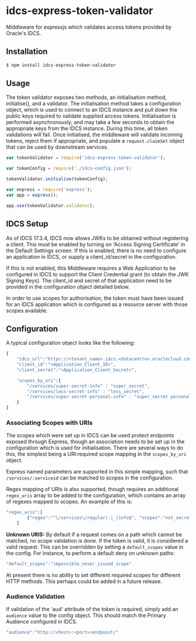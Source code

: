 # idcs-express-token-validator

Middleware for expressjs which validates access tokens provided by Oracle's IDCS.


## Installation

```bash
$ npm install idcs-express-token-validator
```

## Usage

The token validator exposes two methods, an initialisation method, initialise(), and a validator. The initialisation method takes a configuration object, which is used to connect to an IDCS instance and pull down the public keys required to validate supplied access tokens. Initialisation is performed asynchronously, and may take a few seconds to obtain the appropriate keys from the IDCS instance. During this time, all token validations will fail. Once initialised, the middleware will validate incoming tokens, reject them if appropriate, and populate a `request.claimSet` object that can be used by downstream services.

```js
var tokenValidator = require('idcs-express-token-validator');

var tokenConfig = require('./idcs-config.json');

tokenValidator.initialise(tokenConfig);

var express = require('express');  
var app = express();

app.use(tokenValidator.validator);
```

## IDCS Setup

As of IDCS 17.3.4, IDCS now allows JWKs to be obtained without registering a client. This must be enabled by turning on 'Access Signing Certificate' in the Default Settings screen. If this is enabled, there is no need to configure an application in IDCS, or supply a client_id/secret in the configuration. 

If this is not enabled, this Middleware requires a Web Application to be configured in IDCS to support the Client Credential grant (to obtain the JWK Signing Keys). The client_id and secret of that application need to be provided in the configuration object detailed below.

In order to use scopes for authorisation, the token must have been issued for an IDCS application which is configured as a resource server with those scopes available.

## Configuration

A typical configuration object looks like the following:

```js
{
	"idcs_url":"https://<tenant_name>.idcs.<datacentre>.oraclecloud.com",
	"client_id":"<Application_Client_ID>",
	"client_secret":"<Application_Client_Secret>",

	"scopes_by_uri":{
		"/services/super-secret-info" : "super_secret",
		"/services/less-secret-info" : "less_secret",
		"/services/super-secret-personal-info" : "super_secret personal"
	}
}
```

### Associating Scopes with URIs

The scopes which were set up in IDCS can be used protect endpoints exposed through Express, though an association needs to be set up in the configuration which is used for initialisation. There are several ways to do this, the simplest being a URI:required scope mapping in the `scopes_by_uri` object.

Express named parameters are supported in this simple mapping, such that `/services/:serviceid` can be matched to scopes in the configuration.

Regex mapping of URIs is also supported, though requires an additional `regex_uris` array to be added to the configuration, which contains an array of regexes mapped to scopes. An example of this is:

```js
"regex_uris":[
		{"regex":"^\/services\/regular(-|_)info$", "scopes":"not_secret"}
	]
```

**Unknown URIS:** By default if a request comes on a path which cannot be matched, no scope validation is done. If the token is valid, it is considered a valid request. This can be overridden by setting a `default_scopes` value in the config. For instance, to perform a default deny on unknown paths:
```js
"default_scopes":"impossible_never_issued_scope"
```

At present there is no ability to set different required scopes for different HTTP methods. This perhaps could be added in a future release.

### Audience Validation

If validation of the 'aud' attribute of the token is required, simply add an `audience` value to the config object. This should match the Primary Audience configured in IDCS.
```js
"audience":"http://<host>:<port>/endpoint/"
```